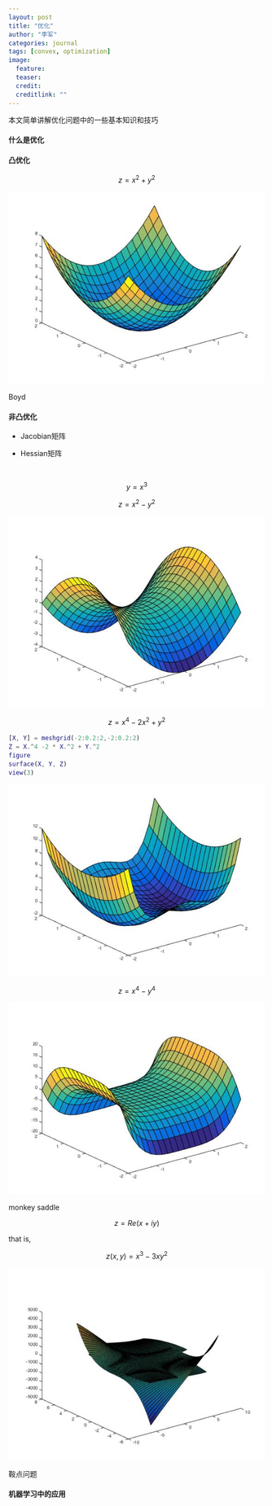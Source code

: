 ```yaml
---
layout: post
title: "优化"
author: "李军"
categories: journal
tags: [convex, optimization]
image:
  feature: 
  teaser: 
  credit: 
  creditlink: ""
---
```


本文简单讲解优化问题中的一些基本知识和技巧

#### 什么是优化

#### 凸优化

$$z = x^2 + y^2$$

![image](https://github.com/brucejunlee/brucejunlee.github.io/raw/master/assets/img/optimize01.jpg)

Boyd

#### 非凸优化

+ Jacobian矩阵

+ Hessian矩阵

  ​

$$y = x^3$$

$$z = x^2 - y^2$$

![image](https://github.com/brucejunlee/brucejunlee.github.io/raw/master/assets/img/optimize02.jpg)

$$z = x^4 - 2 x^2 + y^2$$

```matlab
[X, Y] = meshgrid(-2:0.2:2,-2:0.2:2)
Z = X.^4 -2 * X.^2 + Y.^2
figure
surface(X, Y, Z)
view(3)
```

![image](https://github.com/brucejunlee/brucejunlee.github.io/raw/master/assets/img/optimize03.jpg)

$$z = x^4 - y^4$$

![image](https://github.com/brucejunlee/brucejunlee.github.io/raw/master/assets/img/optimize04.jpg)

monkey saddle

$$z = Re(x+iy)$$

that is,

$$z(x, y) = x^3 -3xy^2$$

![image](https://github.com/brucejunlee/brucejunlee.github.io/raw/master/assets/img/optimize05.jpg)

鞍点问题

#### 机器学习中的应用
